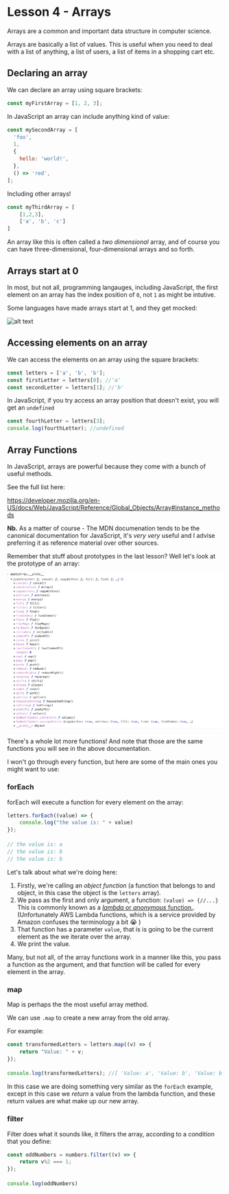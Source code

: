 # Lesson 4 - Arrays

Arrays are a common and important data structure in computer science. 

Arrays are basically a list of values. This is useful when you need to deal with a list of anything, a list of users, a list of items in a shopping cart etc. 

## Declaring an array 

We can declare an array using square brackets: 

```javascript
const myFirstArray = [1, 2, 3];
```


In JavaScript an array can include anything kind of value: 

```javascript
const mySecondArray = [
  'foo',
  1,
  {
    hello: 'world!',
  },
  () => 'red',
];
```

Including other arrays!


```javascript
const myThirdArray = [
    [1,2,3], 
    ['a', 'b', 'c']
]
```

An array like this is often called a _two dimensional_ array, and of course you can have three-dimensional, four-dimensional arrays and so forth. 


## Arrays start at 0 

In most, but not all, programming langauges, including JavaScript, the first element on an array has the index position of `0`, not `1` as might be intutive. 

Some languages have made arrays start at 1, and they get mocked: 

![alt text](./assets/image2.jpeg)

## Accessing elements on an array 

We can access the elements on an array using the square brackets: 

```javascript
const letters = ['a', 'b', 'b']; 
const firstLetter = letters[0]; //'a'
const secondLetter = letters[1]; //'b'
```

In JavaScript, if you try access an array position that doesn't exist, you will get an `undefined`

```javascript
const fourthLetter = letters[3]; 
console.log(fourthLetter); //undefined
```


## Array Functions

In JavaScript, arrays are powerful because they come with a bunch of useful methods. 

See the full list here: 

https://developer.mozilla.org/en-US/docs/Web/JavaScript/Reference/Global_Objects/Array#instance_methods

**Nb.** As a matter of course - The MDN documenation tends to be the canonical documentation for JavaScript, it's _very very_ useful and I advise preferring it as reference material over other sources. 

Remember that stuff about prototypes in the last lesson? Well let's look at the prototype of an array: 

![alt text](./assets/prototype.png)

There's a whole lot more functions! And note that those are the same functions you will see in the above documentation. 


I won't go through every function, but here are some of the main ones you might want to use: 

### forEach

forEach will execute a function for every element on the array: 


```javascript
letters.forEach((value) => {
    console.log("the value is: " + value)
}); 

// the value is: a
// the value is: b
// the value is: b
```

Let's talk about what we're doing here: 

1. Firstly, we're calling an _object function_ (a function that belongs to and object, in this case the object is the `letters` array). 
2. We pass as the first and only argument, a function: `(value) => {//...}` This is commonly known as a [_lambda_ or _anonymous_ function.](https://en.wikipedia.org/wiki/Anonymous_function#:~:text=In%20computer%20programming%2C%20an%20anonymous,not%20bound%20to%20an%20identifier.). (Unfortunately AWS Lambda functions, which is a service provided by Amazon confuses the terminology a bit 😭 ) 
3. That function has a parameter `value`, that is is going to be the current element as the we iterate over the array. 
4. We print the value. 

Many, but not all, of the array functions work in a manner like this, you pass a function as the argument, and that function will be called for every element in the array. 

### map

Map is perhaps the the most useful array method. 

We can use `.map` to create a new array from the old array. 

For example: 

```javascript
const transformedLetters = letters.map((v) => {
    return "Value: " + v; 
}); 

console.log(transformedLetters); //[ 'Value: a', 'Value: b', 'Value: b' ]
```

In this case we are doing something very similar as the `forEach` example, except in this case we _return_ a value from the lambda function, and these return values are what make up our new array. 


### filter 

Filter does what it sounds like, it filters the array, according to a condition that you define: 

```javascript
const oddNumbers = numbers.filter((v) => {
    return v%2 === 1; 
}); 

console.log(oddNumbers)
```


